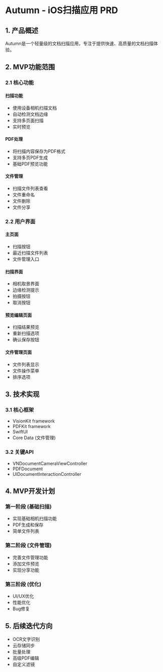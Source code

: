 # Autumn - iOS扫描应用 PRD

## 1. 产品概述

Autumn是一个轻量级的文档扫描应用，专注于提供快速、高质量的文档扫描体验。

## 2. MVP功能范围

### 2.1 核心功能

#### 扫描功能
- 使用设备相机扫描文档
- 自动检测文档边缘
- 支持多页面扫描
- 实时预览

#### PDF处理
- 将扫描内容保存为PDF格式
- 支持多页PDF生成
- 基础PDF预览功能

#### 文件管理
- 扫描文件列表查看
- 文件重命名
- 文件删除
- 文件分享

### 2.2 用户界面

#### 主页面
- 扫描按钮
- 最近扫描文件列表
- 文件管理入口

#### 扫描界面
- 相机取景界面
- 边缘检测提示
- 拍摄按钮
- 取消按钮

#### 预览编辑页面
- 扫描结果预览
- 重新扫描选项
- 确认保存按钮

#### 文件管理页面
- 文件列表显示
- 文件操作菜单
- 排序选项

## 3. 技术实现

### 3.1 核心框架
- VisionKit framework
- PDFKit framework
- SwiftUI
- Core Data (文件管理)

### 3.2 关键API
- VNDocumentCameraViewController
- PDFDocument
- UIDocumentInteractionController

## 4. MVP开发计划

### 第一阶段 (基础扫描)
- 实现基础相机扫描功能
- PDF生成和保存
- 简单文件列表

### 第二阶段 (文件管理)
- 完善文件管理功能
- 添加文件预览
- 实现分享功能

### 第三阶段 (优化)
- UI/UX优化
- 性能优化
- Bug修复

## 5. 后续迭代方向

- OCR文字识别
- 云存储同步
- 批量处理
- 高级PDF编辑
- 自定义滤镜 